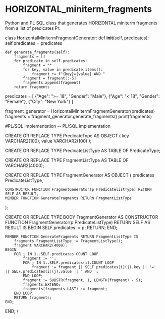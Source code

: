# HORIZONTAL_miniterm_fragments
Python and PL SQL class that generates HORIZONTAL miniterm fragments from a list of predicates Pr.

class HorizontalMinitermFragmentGenerator:
    def __init__(self, predicates):
        self.predicates = predicates

    def generate_fragments(self):
        fragments = []
        for predicate in self.predicates:
            fragment = ""
            for key, value in predicate.items():
                fragment += f"{key}={value} AND "
            fragment = fragment[:-5]  
            fragments.append(fragment)
        return fragments

predicates = [
    {"Age": ">= 18", "Gender": "Male"},
    {"Age": "< 18", "Gender": "Female"},
    {"City": "New York"}
]

fragment_generator = HorizontalMinitermFragmentGenerator(predicates)
fragments = fragment_generator.generate_fragments()
print(fragments)

#PL/SQL implementation
-- PL/SQL implementation

CREATE OR REPLACE TYPE PredicateType AS OBJECT (
    key VARCHAR2(100),
    value VARCHAR2(100)
);

CREATE OR REPLACE TYPE PredicateListType AS TABLE OF PredicateType;

CREATE OR REPLACE TYPE FragmentListType AS TABLE OF VARCHAR2(4000);

CREATE OR REPLACE TYPE FragmentGenerator AS OBJECT (
    predicates PredicateListType,
    
    CONSTRUCTOR FUNCTION FragmentGenerator(p PredicatelistType) RETURN SELF AS RESULT,
    MEMBER FUNCTION GenerateFragments RETURN FragmentListType
);

CREATE OR REPLACE TYPE BODY FragmentGenerator AS
    CONSTRUCTOR FUNCTION FragmentGenerator(p PredicateListType) RETURN SELF AS RESULT IS
    BEGIN
        SELF.predicates := p;
        RETURN;
    END;

    MEMBER FUNCTION GenerateFragments RETURN FragmentListType IS
        fragments FragmentListType := FragmentListType();
        fragment VARCHAR2(4000);
    BEGIN
        FOR i IN 1..SELF.predicates.COUNT LOOP
            fragment := '';
            FOR j IN 1..SELF.predicates(i).COUNT LOOP
                fragment := fragment || SELF.predicates(i)(j).key || '=' || SELF.predicates(i)(j).value || ' AND ';
            END LOOP;
            fragment := SUBSTR(fragment, 1, LENGTH(fragment) - 5);
            fragments.EXTEND;
            fragments(fragments.LAST) := fragment;
        END LOOP;
        RETURN fragments;
    END;
END;
/
